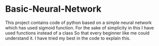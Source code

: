 # Basic-Neural-Network
This project contains code of python based on a simple neural network which has used sigmoid function.
For the sake of simplicity in this I have used functions instead of a class So that every beginner like me could understand it.
I have tried my best in the code to explain this.
